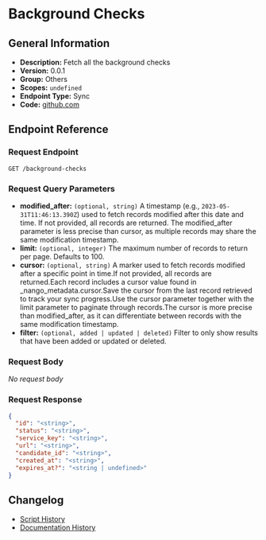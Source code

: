 <!-- BEGIN GENERATED CONTENT -->
# Background Checks

## General Information

- **Description:** Fetch all the background checks
- **Version:** 0.0.1
- **Group:** Others
- **Scopes:** `undefined`
- **Endpoint Type:** Sync
- **Code:** [github.com](https://github.com/NangoHQ/integration-templates/tree/main/integrations/checkr-partner/syncs/background-checks.ts)


## Endpoint Reference

### Request Endpoint

`GET /background-checks`

### Request Query Parameters

- **modified_after:** `(optional, string)` A timestamp (e.g., `2023-05-31T11:46:13.390Z`) used to fetch records modified after this date and time. If not provided, all records are returned. The modified_after parameter is less precise than cursor, as multiple records may share the same modification timestamp.
- **limit:** `(optional, integer)` The maximum number of records to return per page. Defaults to 100.
- **cursor:** `(optional, string)` A marker used to fetch records modified after a specific point in time.If not provided, all records are returned.Each record includes a cursor value found in _nango_metadata.cursor.Save the cursor from the last record retrieved to track your sync progress.Use the cursor parameter together with the limit parameter to paginate through records.The cursor is more precise than modified_after, as it can differentiate between records with the same modification timestamp.
- **filter:** `(optional, added | updated | deleted)` Filter to only show results that have been added or updated or deleted.

### Request Body

_No request body_

### Request Response

```json
{
  "id": "<string>",
  "status": "<string>",
  "service_key": "<string>",
  "url": "<string>",
  "candidate_id": "<string>",
  "created_at": "<string>",
  "expires_at?": "<string | undefined>"
}
```

## Changelog

- [Script History](https://github.com/NangoHQ/integration-templates/commits/main/integrations/checkr-partner/syncs/background-checks.ts)
- [Documentation History](https://github.com/NangoHQ/integration-templates/commits/main/integrations/checkr-partner/syncs/background-checks.md)

<!-- END  GENERATED CONTENT -->

